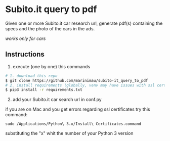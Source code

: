 # Subito.it query to pdf

Given one or more Subito.it car research url, generate pdf(s) containing the specs and the photo of the cars in the ads.

*works only for cars*

## Instructions

1. execute (one by one) this commands
```bash
# 1. download this repo
$ git clone https://github.com/marinimau/subito-it_query_to_pdf
# 2. install requirements (globally, venv may have issues with ssl certificates)
$ pip3 install -r requirements.txt
```

2. add your Subito.it car search url in conf.py


if you are on Mac and you get errors regarding ssl certificates try this command:
```
sudo /Applications/Python\ 3.x/Install\ Certificates.command
```

substituting the "x" whit the number of your Python 3 version
